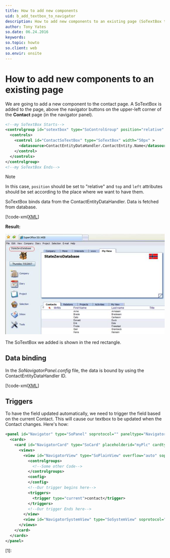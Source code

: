 ```yaml
---
title: How to add new components
uid: b_add_textbox_to_navigator
description: How to add new components to an existing page (SoTextBox to Navigator)
author: Tony Yates
so.date: 06.24.2016
keywords:
so.topic: howto
so.client: web
so.envir: onsite
---
```


# How to add new components to an existing page

We are going to add a new component to the contact page. A SoTextBox is added to the page, above the navigator buttons on the upper-left corner of the **Contact** page (in the navigator panel).

```XML
<!--my SoTextBox Starts-->
<controlgroup id="sotextbox" type="SoControlGroup" position="relative" top="5px" left="26px">
  <controls>
    <control id="ContactSoTextBox" type="SoTextBox" width="50px" >
      <datasource>ContactEntityDataHandler.ContactEntity.Name</datasource>
    </control>
  </controls>
</controlgroup>
<!--my SoTextBox Ends-->
```

> [!NOTE]
> In this case, `position` should be set to "relative" and `top` and `left` attributes should be set according to the place where we want to have them.

SoTextBox binds data from the ContactEntityDataHandler. Data is fetched from database.

[!code-xml[XML](includes/navigator.xml)]

**Result:**

![04][img1]

The SoTextBox we added is shown in the red rectangle.

## Data binding

In the *SoNavigatorPanel.config* file, the data is bound by using the ContactEntityDataHandler ID.

[!code-xml[XML](includes/navigator.xml?range=12)]

## Triggers

To have the field updated automatically, we need to trigger the field based on the current Contact. This will cause our textbox to be updated when the Contact changes. Here's how:

```XML
<panel id="Navigator" type="SoPanel" soprotocol="" paneltype="Navigator" top="20px" left="0px" height="800px" overflow="auto" width="160px" position="absolute" zindex="99">
  <cards>
    <card id="NavigatorCard" type="SoCard" placeholderid="myPlc" cardtype="NavigatorCard">
      <views>
        <view id="NavigatorView" type="SoPlainView" overflow="auto" soprotocol="Navigator" >
          <controlgroups>
            <!--Some other Code-->
          </controlgroups>
          <config>
          </config>
          <!--Our trigger begins here-->
          <triggers>
            <trigger type="current">contact</trigger>
          </triggers>
          <!--Our trigger Ends here-->
        </view>
        <view id="NavigatorSystemView" type="SoSystemView" soprotocol=""></view>
      </views>
    </card>
  </cards> 
</panel>
```

<!-- Referenced links -->
[1]:

<!-- Referenced images -->
[img1]: media/image004.jpg
